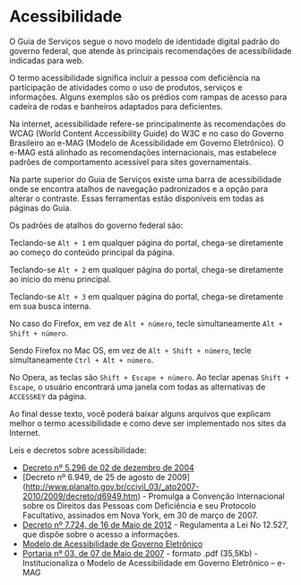 Acessibilidade
====

O Guia de Serviços segue o novo modelo de identidade digital padrão do governo federal, que atende às principais 
recomendações de acessibilidade indicadas para web.

O termo acessibilidade significa incluir a pessoa com deficiência na participação de atividades como o uso de produtos, 
serviços e informações. Alguns exemplos são os prédios com rampas de acesso para cadeira de rodas e banheiros adaptados 
para deficientes.

Na internet, acessibilidade refere-se principalmente às recomendações do WCAG (World Content Accessibility Guide) do W3C 
e no caso do Governo Brasileiro ao e-MAG (Modelo de Acessibilidade em Governo Eletrônico). O e-MAG está alinhado as 
recomendações internacionais, mas estabelece padrões de comportamento acessível para sites governamentais.

Na parte superior do Guia de Serviços existe uma barra de acessibilidade onde se encontra atalhos de navegação 
padronizados e a opção para alterar o contraste. Essas ferramentas estão disponíveis em todas as páginas do Guia.

Os padrões de atalhos do governo federal são:

Teclando-se `Alt + 1` em qualquer página do portal, chega-se diretamente ao começo do conteúdo principal da página.

Teclando-se `Alt + 2` em qualquer página do portal, chega-se diretamente ao início do menu principal.

Teclando-se `Alt + 3` em qualquer página do portal, chega-se diretamente em sua busca interna.

No caso do Firefox, em vez de `Alt + número`, tecle simultaneamente `Alt + Shift + número`.

Sendo Firefox no Mac OS, em vez de `Alt + Shift + número`, tecle simultaneamente `Ctrl + Alt + número`.

No Opera, as teclas são `Shift + Escape + número`. Ao teclar apenas `Shift + Escape`, o usuário encontrará uma janela 
com todas as alternativas de `ACCESSKEY` da página.

Ao final desse texto, você poderá baixar alguns arquivos que explicam melhor o termo acessibilidade e como deve ser 
implementado nos sites da Internet.

Leis e decretos sobre acessibilidade:

* [Decreto nº 5.296 de 02 de dezembro de 2004](http://www.planalto.gov.br/ccivil_03/_Ato2004-2006/2004/Decreto/D5296.htm)
* [Decreto nº 6.949, de 25 de agosto de 2009] (http://www.planalto.gov.br/ccivil_03/_ato2007-2010/2009/decreto/d6949.htm) - Promulga a Convenção Internacional sobre os Direitos das Pessoas com Deficiência e seu Protocolo Facultativo, assinados em Nova York, em 30 de março de 2007.
* [Decreto nº 7.724, de 16 de Maio de 2012](http://www.planalto.gov.br/ccivil_03/_ato2011-2014/2012/Decreto/D7724.htm) - Regulamenta a Lei No 12.527, que dispõe sobre o acesso a informações.
* [Modelo de Acessibilidade de Governo Eletrônico](http://www.governoeletronico.gov.br/acoes-e-projetos/e-MAG)
* [Portaria nº 03, de 07 de Maio de 2007](http://www.governoeletronico.gov.br/biblioteca/arquivos/portaria-no-03-de-07-05-2007) - formato .pdf (35,5Kb) - Institucionaliza o Modelo de Acessibilidade em Governo Eletrônico – e-MAG
